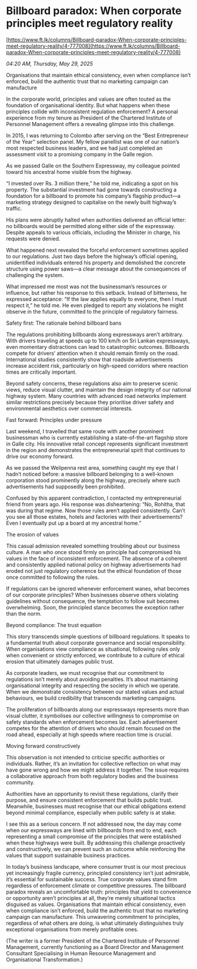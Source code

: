 # Billboard paradox: When corporate principles meet regulatory reality

[https://www.ft.lk/columns/Billboard-paradox-When-corporate-principles-meet-regulatory-reality/4-777008](https://www.ft.lk/columns/Billboard-paradox-When-corporate-principles-meet-regulatory-reality/4-777008)

*04:20 AM, Thursday, May 29, 2025*

Organisations that maintain ethical consistency, even when compliance isn’t enforced, build the authentic trust that no marketing campaign can manufacture

In the corporate world, principles and values are often touted as the foundation of organisational identity. But what happens when these principles collide with inconsistent regulation enforcement? A personal experience from my tenure as President of the Chartered Institute of Personnel Management offers a revealing glimpse into this challenge.

In 2015, I was returning to Colombo after serving on the “Best Entrepreneur of the Year” selection panel. My fellow panellist was one of our nation’s most respected business leaders, and we had just completed an assessment visit to a promising company in the Galle region.

As we passed Galle on the Southern Expressway, my colleague pointed toward his ancestral home visible from the highway.

“I invested over Rs. 3 million there,” he told me, indicating a spot on his property. The substantial investment had gone towards constructing a foundation for a billboard to promote his company’s flagship product—a marketing strategy designed to capitalise on the newly built highway’s traffic.

His plans were abruptly halted when authorities delivered an official letter: no billboards would be permitted along either side of the expressway. Despite appeals to various officials, including the Minister in charge, his requests were denied.

What happened next revealed the forceful enforcement sometimes applied to our regulations. Just two days before the highway’s official opening, unidentified individuals entered his property and demolished the concrete structure using power saws—a clear message about the consequences of challenging the system.

What impressed me most was not the businessman’s resources or influence, but rather his response to this setback. Instead of bitterness, he expressed acceptance: “If the law applies equally to everyone, then I must respect it,” he told me. He even pledged to report any violations he might observe in the future, committed to the principle of regulatory fairness.

Safety first: The rationale behind billboard bans

The regulations prohibiting billboards along expressways aren’t arbitrary. With drivers traveling at speeds up to 100 km/h on Sri Lankan expressways, even momentary distractions can lead to catastrophic outcomes. Billboards compete for drivers’ attention when it should remain firmly on the road. International studies consistently show that roadside advertisements increase accident risk, particularly on high-speed corridors where reaction times are critically important.

Beyond safety concerns, these regulations also aim to preserve scenic views, reduce visual clutter, and maintain the design integrity of our national highway system. Many countries with advanced road networks implement similar restrictions precisely because they prioritise driver safety and environmental aesthetics over commercial interests.

Fast forward: Principles under pressure

Last weekend, I travelled that same route with another prominent businessman who is currently establishing a state-of-the-art flagship store in Galle city. His innovative retail concept represents significant investment in the region and demonstrates the entrepreneurial spirit that continues to drive our economy forward.

As we passed the Welipenna rest area, something caught my eye that I hadn’t noticed before: a massive billboard belonging to a well-known corporation stood prominently along the highway, precisely where such advertisements had supposedly been prohibited.

Confused by this apparent contradiction, I contacted my entrepreneurial friend from years ago. His response was disheartening: “No, Rohitha, that was during that regime. Now those rules aren’t applied consistently. Can’t you see all those estates, hotels and factories with their advertisements? Even I eventually put up a board at my ancestral home.”

The erosion of values

This casual admission revealed something troubling about our business culture. A man who once stood firmly on principle had compromised his values in the face of inconsistent enforcement. The absence of a coherent and consistently applied national policy on highway advertisements had eroded not just regulatory coherence but the ethical foundation of those once committed to following the rules.

If regulations can be ignored whenever enforcement wanes, what becomes of our corporate principles? When businesses observe others violating guidelines without consequence, the temptation to follow suit becomes overwhelming. Soon, the principled stance becomes the exception rather than the norm.

Beyond compliance: The trust equation

This story transcends simple questions of billboard regulations. It speaks to a fundamental truth about corporate governance and social responsibility. When organisations view compliance as situational, following rules only when convenient or strictly enforced, we contribute to a culture of ethical erosion that ultimately damages public trust.

As corporate leaders, we must recognise that our commitment to regulations isn’t merely about avoiding penalties. It’s about maintaining organisational integrity and respecting the society in which we operate. When we demonstrate consistency between our stated values and actual behaviours, we build credibility that transcends marketing campaigns.

The proliferation of billboards along our expressways represents more than visual clutter, it symbolises our collective willingness to compromise on safety standards when enforcement becomes lax. Each advertisement competes for the attention of drivers who should remain focused on the road ahead, especially at high speeds where reaction time is crucial.

Moving forward constructively

This observation is not intended to criticise specific authorities or individuals. Rather, it’s an invitation for collective reflection on what may have gone wrong and how we might address it together. The issue requires a collaborative approach from both regulatory bodies and the business community.

Authorities have an opportunity to revisit these regulations, clarify their purpose, and ensure consistent enforcement that builds public trust. Meanwhile, businesses must recognise that our ethical obligations extend beyond minimal compliance, especially when public safety is at stake.

I see this as a serious concern. If not addressed now, the day may come when our expressways are lined with billboards from end to end, each representing a small compromise of the principles that were established when these highways were built. By addressing this challenge proactively and constructively, we can prevent such an outcome while reinforcing the values that support sustainable business practices.

In today’s business landscape, where consumer trust is our most precious yet increasingly fragile currency, principled consistency isn’t just admirable, it’s essential for sustainable success. True corporate values stand firm regardless of enforcement climate or competitive pressures. The billboard paradox reveals an uncomfortable truth: principles that yield to convenience or opportunity aren’t principles at all, they’re merely situational tactics disguised as values. Organisations that maintain ethical consistency, even when compliance isn’t enforced, build the authentic trust that no marketing campaign can manufacture. This unwavering commitment to principles, regardless of what others are doing, is what ultimately distinguishes truly exceptional organisations from merely profitable ones.

(The writer is a former President of the Chartered Institute of Personnel Management, currently functioning as a Board Director and Management Consultant Specialising in Human Resource Management and Organisational Transformation.)

